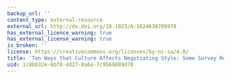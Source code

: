 ```yaml
---
backup_url: ''
content_type: external-resource
external_url: http://dx.doi.org/10.1023/A:1024638709978
has_external_licence_warning: true
has_external_license_warning: true
is_broken: ''
license: https://creativecommons.org/licenses/by-nc-sa/4.0/
title: 'Ten Ways that Culture Affects Negotiating Style: Some Survey Results'
uid: 1c8bb32e-6bf8-4d27-8a6a-7c9569889d78
---
```

